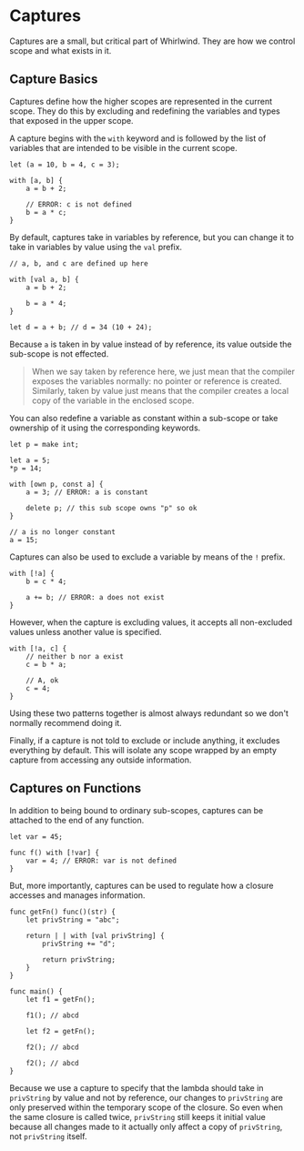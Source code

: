 # Captures

Captures are a small, but critical part of Whirlwind.  They are how we control scope and what
exists in it.

## Capture Basics

Captures define how the higher scopes are represented in the current scope.  They do this by excluding
and redefining the variables and types that exposed in the upper scope.

A capture begins with the `with` keyword and is followed by the list of variables that are intended to be
visible in the current scope.

    let (a = 10, b = 4, c = 3);

    with [a, b] {
        a = b + 2;

        // ERROR: c is not defined
        b = a * c;
    }

By default, captures take in variables by reference, but you can change it to take in variables by value
using the `val` prefix.

    // a, b, and c are defined up here

    with [val a, b] {
        a = b + 2;

        b = a * 4;
    }

    let d = a + b; // d = 34 (10 + 24);

Because `a` is taken in by value instead of by reference, its value outside the sub-scope is not effected.

> When we say taken by reference here, we just mean that the compiler exposes the variables normally:
> no pointer or reference is created.  Similarly, taken by value just means that the compiler creates
> a local copy of the variable in the enclosed scope.

You can also redefine a variable as constant within a sub-scope or take ownership of it using the corresponding keywords.

    let p = make int;

    let a = 5;
    *p = 14;

    with [own p, const a] {
        a = 3; // ERROR: a is constant

        delete p; // this sub scope owns "p" so ok
    }

    // a is no longer constant
    a = 15;

Captures can also be used to exclude a variable by means of the `!` prefix.

    with [!a] {
        b = c * 4;

        a += b; // ERROR: a does not exist
    }

However, when the capture is excluding values, it accepts all non-excluded values unless another value is specified.

    with [!a, c] {
        // neither b nor a exist
        c = b * a;

        // A, ok
        c = 4;
    }

Using these two patterns together is almost always redundant so we don't normally recommend doing it.

Finally, if a capture is not told to exclude or include anything, it excludes everything by default.  This
will isolate any scope wrapped by an empty capture from accessing any outside information.

## Captures on Functions

In addition to being bound to ordinary sub-scopes, captures can be attached to the end of any function.

    let var = 45;

    func f() with [!var] {
        var = 4; // ERROR: var is not defined
    }

But, more importantly, captures can be used to regulate how a closure accesses and manages information.

    func getFn() func()(str) {
        let privString = "abc";

        return | | with [val privString] {
            privString += "d";

            return privString;
        }
    }

    func main() {
        let f1 = getFn();

        f1(); // abcd

        let f2 = getFn();

        f2(); // abcd

        f2(); // abcd
    }

Because we use a capture to specify that the lambda should take in `privString` by value and not by reference,
our changes to `privString` are only preserved within the temporary scope of the closure.  So even when the same
closure is called twice, `privString` still keeps it initial value because all changes made to it actually only
affect a copy of `privString`, not `privString` itself.
